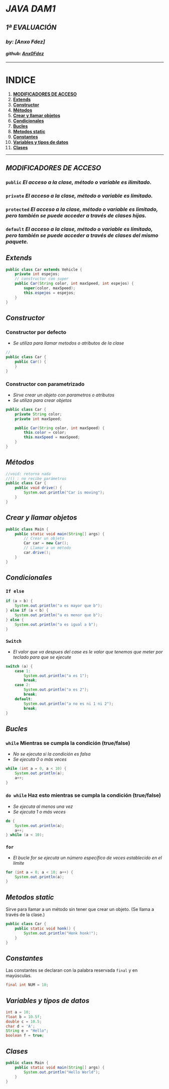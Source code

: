# ***JAVA DAM1***
## *1ª EVALUACIÓN*
### *by: [Anxo Fdez]*
#### *github: [Anx0Fdez](https://github.com/Anx0Fdez)*

---

# **INDICE**
1. [**MODIFICADORES DE ACCESO**](#modificadores-de-acceso)
2. [**Extends**](#extends)
3. [**Constructor**](#constructor)
4. [**Métodos**](#métodos)
5. [**Crear y llamar objetos**](#crear-y-llamar-objetos)
6. [**Condicionales**](#condicionales)
7. [**Bucles**](#bucles)
8. [**Metodos static**](#metodos-static)
9. [**Constantes**](#constantes)
10. [**Variables y tipos de datos**](#variables-y-tipos-de-datos)
11. [**Clases**](#clases)
---

## *MODIFICADORES DE ACCESO*
### `public` *El acceso a la clase, método o variable es ilimitado.*
### `private` *El acceso a la clase, método o variable es limitado.*
### `protected` *El acceso a la clase, método o variable es limitado, pero también se puede acceder a través de clases hijas.*
### `default` *El acceso a la clase, método o variable es limitado, pero también se puede acceder a través de clases del mismo paquete.*


## *Extends*
```java
public class Car extends Vehicle {
    private int espejos;
    // constructor con super
    public Car(String color, int maxSpeed, int espejos) {
        super(color, maxSpeed);
        this.espejos = espejos;
    }
}
```
## *Constructor*
### Constructor por defecto
- *Se utiliza para llamar metodos o atributos de la clase*
```java
//
public class Car {
    public Car() {
    }
}
```
### Constructor con parametrizado
- *Sirve crear un objeto con parametros o atributos*
- *Se utiliza para crear objetos*
```java
public class Car {
    private String color;
    private int maxSpeed;

    public Car(String color, int maxSpeed) {
        this.color = color;
        this.maxSpeed = maxSpeed;
    }
}
```
##  *Métodos*
```java
//void: retorna nada
//() : no recibe parámetros
public class Car {
    public void drive() {
        System.out.println("Car is moving");
    }
}
```
##  *Crear y llamar objetos*
```java
public class Main {
    public static void main(String[] args) {
        // Crear un objeto
        Car car = new Car();
        // Llamar a un método
        car.drive();
    }
}
```

##  *Condicionales*
###  `If else`
```java
if (a > b) {
    System.out.println("a es mayor que b");
} else if (a < b) {
    System.out.println("a es menor que b");
} else {
    System.out.println("a es igual a b");
}
```
###  `Switch`
- *El valor que va despues del case es le valor que tenemos que meter por teclado para que se ejecute*
```java
switch (a) {
    case 1:
        System.out.println("a es 1");
        break;
    case 2:
        System.out.println("a es 2");
        break;
    default:
        System.out.println("a no es ni 1 ni 2");
        break;
}
```
##  *Bucles*
### `while` Mientras se cumpla la condición  (true/false)
- *No se ejecuta si la condición es falsa*
- *Se ejecuta 0 o más veces*
```java
while (int a = 0, a < 10) {
    System.out.println(a);
    a++;
}
```
### `do while` Haz esto mientras se cumpla la condición (true/false)
- *Se ejecuta al menos una vez*
- *Se ejecuta 1 o más veces*
```java
do {
    System.out.println(a);
    a++;
} while (a < 10);
```
### `for`
- *El bucle for se ejecuta un número específico de veces establecido en el limite*
```java
for (int a = 0; a < 10; a++) {
    System.out.println(a);
}
```

## *Metodos static*
Sirve para llamar a un método sin tener que crear un objeto. (Se llama a través de la clase.)
```java
public class Car {
    public static void honk() {
        System.out.println("Honk honk!");
    }
}
```

##  *Constantes*
Las constantes se declaran con la palabra reservada `final` y en mayúsculas.
```java
final int NUM = 10;
```


##  *Variables y tipos de datos*
```java
int a = 10;
float b = 10.5f;
double c = 10.5;
char d = 'A';
String e = "Hello";
boolean f = true;
```
##  *Clases*

```java
public class Main {
    public static void main(String[] args) {
        System.out.println("Hello World");
    }
}
```